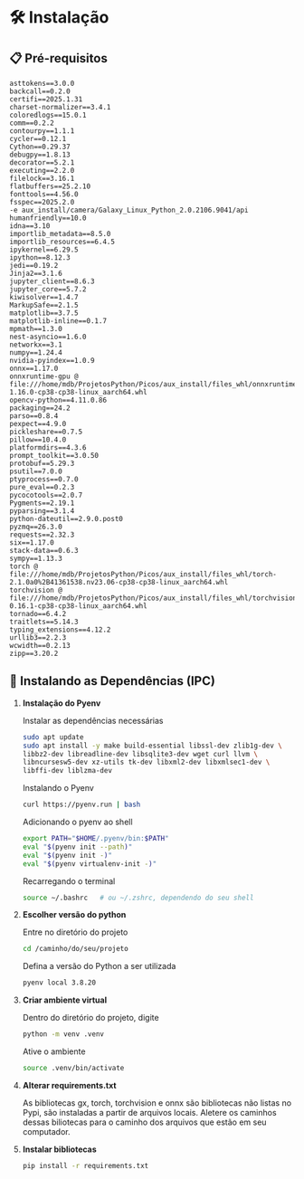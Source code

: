 ﻿# 🛠️ Instalação

## 📋 Pré-requisitos

```text
asttokens==3.0.0  
backcall==0.2.0  
certifi==2025.1.31  
charset-normalizer==3.4.1  
coloredlogs==15.0.1  
comm==0.2.2  
contourpy==1.1.1  
cycler==0.12.1  
Cython==0.29.37  
debugpy==1.8.13  
decorator==5.2.1  
executing==2.2.0  
filelock==3.16.1  
flatbuffers==25.2.10  
fonttools==4.56.0  
fsspec==2025.2.0  
-e aux_install/camera/Galaxy_Linux_Python_2.0.2106.9041/api  
humanfriendly==10.0  
idna==3.10  
importlib_metadata==8.5.0  
importlib_resources==6.4.5  
ipykernel==6.29.5  
ipython==8.12.3  
jedi==0.19.2  
Jinja2==3.1.6  
jupyter_client==8.6.3  
jupyter_core==5.7.2  
kiwisolver==1.4.7  
MarkupSafe==2.1.5  
matplotlib==3.7.5  
matplotlib-inline==0.1.7  
mpmath==1.3.0  
nest-asyncio==1.6.0  
networkx==3.1  
numpy==1.24.4  
nvidia-pyindex==1.0.9  
onnx==1.17.0  
onnxruntime-gpu @ file:///home/mdb/ProjetosPython/Picos/aux_install/files_whl/onnxruntime_gpu-1.16.0-cp38-cp38-linux_aarch64.whl  
opencv-python==4.11.0.86  
packaging==24.2  
parso==0.8.4  
pexpect==4.9.0  
pickleshare==0.7.5  
pillow==10.4.0  
platformdirs==4.3.6  
prompt_toolkit==3.0.50  
protobuf==5.29.3  
psutil==7.0.0  
ptyprocess==0.7.0  
pure_eval==0.2.3  
pycocotools==2.0.7  
Pygments==2.19.1  
pyparsing==3.1.4  
python-dateutil==2.9.0.post0  
pyzmq==26.3.0  
requests==2.32.3  
six==1.17.0  
stack-data==0.6.3  
sympy==1.13.3  
torch @ file:///home/mdb/ProjetosPython/Picos/aux_install/files_whl/torch-2.1.0a0%2B41361538.nv23.06-cp38-cp38-linux_aarch64.whl  
torchvision @ file:///home/mdb/ProjetosPython/Picos/aux_install/files_whl/torchvision-0.16.1-cp38-cp38-linux_aarch64.whl  
tornado==6.4.2  
traitlets==5.14.3  
typing_extensions==4.12.2  
urllib3==2.2.3  
wcwidth==0.2.13  
zipp==3.20.2  
```

## 🔽 Instalando as Dependências (IPC)

1. **Instalação do Pyenv**

    Instalar as dependências necessárias
    ```bash
    sudo apt update
    sudo apt install -y make build-essential libssl-dev zlib1g-dev \
    libbz2-dev libreadline-dev libsqlite3-dev wget curl llvm \
    libncursesw5-dev xz-utils tk-dev libxml2-dev libxmlsec1-dev \
    libffi-dev liblzma-dev
    ```

    Instalando o Pyenv
    ```bash
    curl https://pyenv.run | bash
    ```

    Adicionando o pyenv ao shell
    ```bash
    export PATH="$HOME/.pyenv/bin:$PATH"
    eval "$(pyenv init --path)"
    eval "$(pyenv init -)"
    eval "$(pyenv virtualenv-init -)"
    ```

    Recarregando o terminal
    ```bash
    source ~/.bashrc   # ou ~/.zshrc, dependendo do seu shell
    ```

3. **Escolher versão do python**

    Entre no diretório do projeto
    ```bash
    cd /caminho/do/seu/projeto
    ```

    Defina a versão do Python a ser utilizada
    ```bash
    pyenv local 3.8.20
    ```

4. **Criar ambiente virtual**

    Dentro do diretório do projeto, digite
    ```bash
    python -m venv .venv
    ```

    Ative o ambiente
    ```bash
    source .venv/bin/activate
    ```

2. **Alterar requirements.txt**

    As bibliotecas gx, torch, torchvision e onnx são bibliotecas não listas no Pypi, são instaladas a partir de arquivos locais. Aletere os caminhos dessas biliotecas para o caminho dos arquivos que estão em seu computador.

3. **Instalar bibliotecas**

    ```bash
    pip install -r requirements.txt
    ```